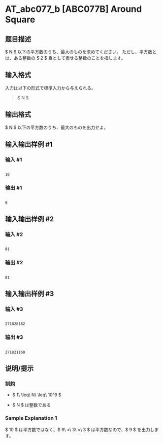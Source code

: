 # AT_abc077_b [ABC077B] Around Square

## 题目描述

[problemUrl]: https://atcoder.jp/contests/abc077/tasks/abc077_b

$ N $ 以下の平方数のうち、最大のものを求めてください。 ただし、平方数とは、ある整数の $ 2 $ 乗として表せる整数のことを指します。

## 输入格式

入力は以下の形式で標準入力から与えられる。

> $ N $

## 输出格式

$ N $ 以下の平方数のうち、最大のものを出力せよ。

## 输入输出样例 #1

### 输入 #1

```
10
```

### 输出 #1

```
9
```

## 输入输出样例 #2

### 输入 #2

```
81
```

### 输出 #2

```
81
```

## 输入输出样例 #3

### 输入 #3

```
271828182
```

### 输出 #3

```
271821169
```

## 说明/提示

### 制約

- $ 1\ \leq\ N\ \leq\ 10^9 $
- $ N $ は整数である

### Sample Explanation 1

$ 10 $ は平方数ではなく、$ 9\ =\ 3\ ×\ 3 $ は平方数なので、$ 9 $ を出力します。